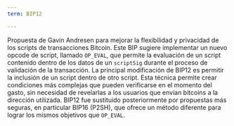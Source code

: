 ```yaml
---
term: BIP12

---
```

Propuesta de Gavin Andresen para mejorar la flexibilidad y privacidad de los scripts de transacciones Bitcoin. Este BIP sugiere implementar un nuevo opcode de script, llamado `OP_EVAL`, que permite la evaluación de un script contenido dentro de los datos de un `scriptSig` durante el proceso de validación de la transacción. La principal modificación de BIP12 es permitir la inclusión de un script dentro de otro script. Esta técnica permite crear condiciones más complejas que pueden verificarse en el momento del gasto, sin necesidad de revelarlas a los usuarios que envían bitcoins a la dirección utilizada. BIP12 fue sustituido posteriormente por propuestas más seguras, en particular BIP16 (P2SH), que ofrece un método diferente para lograr los mismos objetivos que `OP_EVAL`.